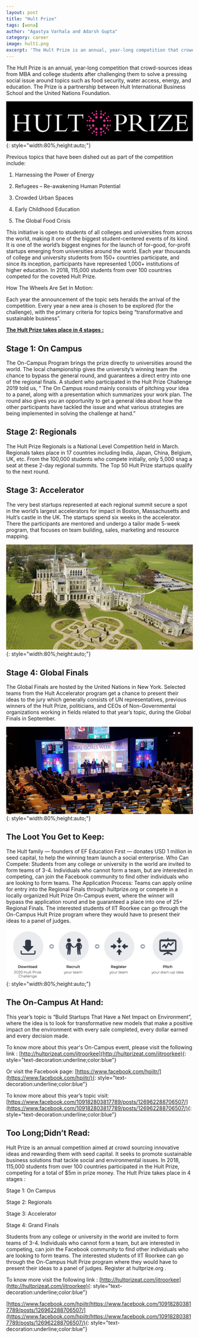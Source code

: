 ```yaml
---
layout: post
title: "Hult Prize"
tags: [wona]
author: "Agastya Varhala and Adarsh Gupta"
category: career 
image: hult1.png
excerpt: 'The Hult Prize is an annual, year-long competition that crowd-sources ideas from MBA and college students after challenging them to solve a pressing social issue around topics such as food security, water access, energy, and education. The Prize is a partnership between Hult International Business School and the United Nations Foundation.'
--- 
```



The Hult Prize is an annual, year-long competition that crowd-sources ideas from MBA and college students after challenging them to solve a pressing social issue around topics such as food security, water access, energy, and education. The Prize is a partnership between Hult International Business School and the United Nations Foundation.

![pic](/images/posts/hult2.png){: style="width:80%;height:auto;"}

Previous topics that have been dished out as part of the competition include:

1. Harnessing the Power of Energy

2. Refugees – Re-awakening Human Potential

3. Crowded Urban Spaces

4. Early Childhood Education

5. The Global Food Crisis


This initiative is open to students of all colleges and universities from across the world, making it one of the biggest student-centered events of its kind. It is one of the world’s biggest engines for the launch of for-good, for-profit startups emerging from universities around the world. Each year thousands of college and university students from 150+ countries participate, and since its inception, participants have represented 1,000+ institutions of higher education. In 2018, 115,000 students from over 100 countries competed for the coveted Hult Prize.

How The Wheels Are Set In Motion:

Each year the announcement of the topic sets heralds the arrival of the competition. Every year a new area is chosen to be explored (for the challenge), with the primary criteria for topics being “transformative and sustainable business”.
 
**<u>The Hult Prize takes place in 4 stages :</u>**

## Stage 1: On Campus


The On-Campus Program brings the prize directly to universities around the world. The local championship gives the university’s winning team the chance to bypass the general round, and guarantees a direct entry into one of the regional finals.
 A student who participated in the Hult Prize Challenge 2019 told us, “ The On Campus round mainly consists of pitching your idea to a panel, along with a presentation which summarizes your work plan. The round also gives you an opportunity to get a general idea about how the other participants have tackled the issue and what various strategies are being implemented in solving the challenge at hand.”


## Stage 2: Regionals


The Hult Prize Regionals is a National Level Competition held in March. Regionals takes place in 17 countries including India, Japan, China, Belgium, UK, etc. From the 100,000 students who compete initially, only 5,000 snag a seat at these 2-day regional summits. The Top 50 Hult Prize startups qualify to the next round.

## Stage 3: Accelerator


The very best startups represented at each regional summit secure a spot in the world’s largest accelerators for impact in Boston, Massachusetts and Hult’s castle in the UK.
The startups spend six weeks in the accelerator. There the participants are mentored and undergo a tailor made 5-week program, that focuses on team building, sales, marketing and resource mapping.

![pic](/images/posts/hult3.png){: style="width:80%;height:auto;"}


## Stage 4: Global Finals


The Global Finals are hosted by the United Nations in New York. Selected teams from the Hult Accelerator program get a chance to present their ideas to the jury which generally consists of UN representatives, previous winners of the Hult Prize, politicians, and CEOs of Non-Governmental organizations working in fields related to that year’s topic, during the Global Finals in September.

![pic](/images/posts/hult4.png){: style="width:80%;height:auto;"}


## The Loot You Get to Keep:

The Hult family — founders of EF Education First — donates USD 1 million in seed capital, to help the winning team launch a social enterprise.
Who Can Compete:
Students from any college or university in the world are invited to form teams of 3-4. Individuals who cannot form a team, but are interested in competing, can join the Facebook community to find other individuals who are looking to form teams.
The Application Process:
Teams can apply online for entry into the Regional Finals through hultprize.org or compete in a locally organized Hult Prize On-Campus event, where the winner will bypass the application round and be guaranteed a place into one of 25+ Regional Finals.
The interested students of IIT Roorkee can go through the On-Campus Hult Prize program where they would have to present their ideas to a panel of judges.

![pic](/images/posts/hult5.png){: style="width:80%;height:auto;"}

## The On-Campus At Hand:

This year’s topic is “Build Startups That Have a Net Impact on Environment”, where the idea is to look for transformative new models that make a positive impact on the environment with every sale completed, every dollar earned and every decision made.

To know more about this year's On-Campus event, please visit the following link : [http://hultprizeat.com/iitroorkee](http://hultprizeat.com/iitroorkee){: style="text-decoration:underline;color:blue"} 

Or visit the Facebook page: [https://www.facebook.com/hpiitr/](https://www.facebook.com/hpiitr/){: style="text-decoration:underline;color:blue"}

To know more about this year’s topic visit: [https://www.facebook.com/109182803817789/posts/126962288706507/](https://www.facebook.com/109182803817789/posts/126962288706507/){: style="text-decoration:underline;color:blue"}


                    
## Too Long;Didn’t Read:

Hult Prize is an annual competition aimed at crowd sourcing innovative ideas and rewarding them with seed capital. 
It seeks to promote sustainable business solutions that tackle social and environmental issues. 
In 2018, 115,000 students from over 100 countries participated in the Hult Prize, competing for a total of $5m in prize money.
The Hult Prize takes place in 4 stages :

Stage 1: On Campus

Stage 2: Regionals 

Stage 3: Accelerator 

Stage 4: Grand Finals

Students from any college or university in the world are invited to form teams of 3-4. Individuals who cannot form a team, but are interested in competing, can join the Facebook community to find other individuals who are looking to form teams.
The interested students of IIT Roorkee can go through the On-Campus Hult Prize program where they would have to present their ideas to a panel of judges.
Register at hultprize.org .

To know more visit the following link : [http://hultprizeat.com/iitroorkee](http://hultprizeat.com/iitroorkee){: style="text-decoration:underline;color:blue"}


[https://www.facebook.com/hpiitr/https://www.facebook.com/109182803817789/posts/126962288706507/](https://www.facebook.com/hpiitr/https://www.facebook.com/109182803817789/posts/126962288706507/){: style="text-decoration:underline;color:blue"}

 























